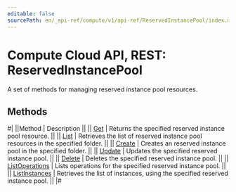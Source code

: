 ```yaml
---
editable: false
sourcePath: en/_api-ref/compute/v1/api-ref/ReservedInstancePool/index.md
---
```


# Compute Cloud API, REST: ReservedInstancePool

A set of methods for managing reserved instance pool resources.

## Methods

#|
||Method | Description ||
|| [Get](get.md) | Returns the specified reserved instance pool resource. ||
|| [List](list.md) | Retrieves the list of reserved instance pool resources in the specified folder. ||
|| [Create](create.md) | Creates an reserved instance pool in the specified folder. ||
|| [Update](update.md) | Updates the specified reserved instance pool. ||
|| [Delete](delete.md) | Deletes the specified reserved instance pool. ||
|| [ListOperations](listOperations.md) | Lists operations for the specified reserved instance pool. ||
|| [ListInstances](listInstances.md) | Retrieves the list of instances, using the specified reserved instance pool. ||
|#